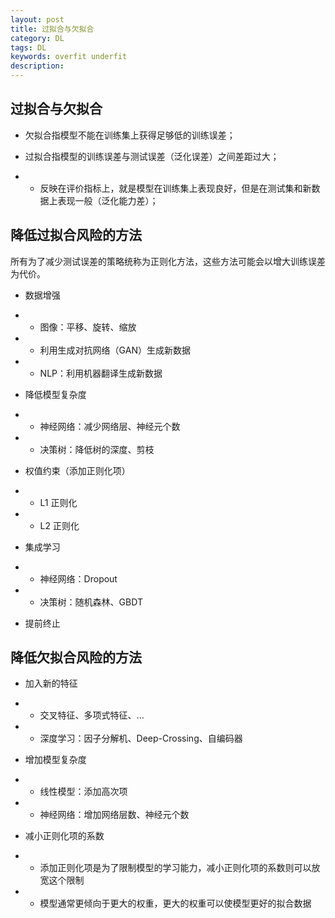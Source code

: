 ```yaml
---
layout: post
title: 过拟合与欠拟合
category: DL
tags: DL
keywords: overfit underfit
description:
---
```


## 过拟合与欠拟合

- 欠拟合指模型不能在训练集上获得足够低的训练误差；

- 过拟合指模型的训练误差与测试误差（泛化误差）之间差距过大；

- - 反映在评价指标上，就是模型在训练集上表现良好，但是在测试集和新数据上表现一般（泛化能力差）；

## 降低过拟合风险的方法

所有为了减少测试误差的策略统称为正则化方法，这些方法可能会以增大训练误差为代价。

- 数据增强
- - 图像：平移、旋转、缩放
- - 利用生成对抗网络（GAN）生成新数据
- - NLP：利用机器翻译生成新数据

- 降低模型复杂度
- - 神经网络：减少网络层、神经元个数
- - 决策树：降低树的深度、剪枝

- 权值约束（添加正则化项）
- - L1 正则化
- - L2 正则化

-  集成学习
- - 神经网络：Dropout
- - 决策树：随机森林、GBDT

- 提前终止

## 降低欠拟合风险的方法

- 加入新的特征
- - 交叉特征、多项式特征、...
- - 深度学习：因子分解机、Deep-Crossing、自编码器

- 增加模型复杂度
- - 线性模型：添加高次项
- - 神经网络：增加网络层数、神经元个数

- 减小正则化项的系数
- - 添加正则化项是为了限制模型的学习能力，减小正则化项的系数则可以放宽这个限制
- - 模型通常更倾向于更大的权重，更大的权重可以使模型更好的拟合数据